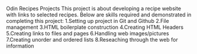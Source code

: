 Odin Recipes Projects
This project is about developing a recipe website with links to selected recipes.
Below are  skills required and demonstrated in completing this  project:
1.Setting up project in Git and Github
2.File management 
3.HTML boilerplate construction
4.Creating HTML Headers
5.Creating links to files and pages
6.Handling web images/pictures
7.Creating unorder and ordered lists
8.Reseaching through the web for information
